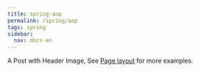 ```yaml
---
title: spring-aop
permalink: /spring/aop
tags: spring
sidebar:
  nav: docs-en
---
```


A Post with Header Image, See [Page layout](https://tianqi.name/jekyll-TeXt-theme/samples.html#page-layout) for more examples.

<!--more-->
